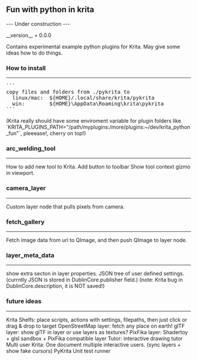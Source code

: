 <html>
<h2>Fun with python in krita</h2>
<p>--- Under construction ---</p>
__version__ = 0.0.0
<p>Contains experimental example python plugins for Krita.
May give some ideas how to do things.</p>

<h3>How to install</h3>
<hr size="1">
<pre>
```
copy files and folders from ./pykrita to
  linux/mac:  ${HOME}/.local/share/krita/pykrita
  win:        ${HOME}\AppData\Roaming\krita\pykrita
```
</pre>

<p>(Krita really should have some enviroment variable for plugin folders like
`KRITA_PLUGINS_PATH="/path/myplugins:/more/plugins:~/dev/krita_python_fun"`,
pleeease!, cherry on top!)</p>

<h3>arc_welding_tool</h3>
<hr size="1">
<p>How to add new tool to Krita.
Add button to toolbar
Show tool context gizmo in viewport.</p>

<h3>camera_layer</h3>
<hr size="1">
<p>Custom layer node that pulls pixels from camera.</p>

<h3>fetch_gallery</h3>
<hr size="1">
<p>Fetch image data from url to QImage,
and then push QImage to layer node.</p>

<h3>layer_meta_data</h3>
<hr size="1">
<p>show extra secton in layer properties.
JSON tree of user defined settings.
(currntly JSON is stored in DublinCore.publisher field.)
(note: Krita bug in DublinCore.description, it is NOT saved!)</p>

<h3>future ideas</h3>
<hr size="1">
<p>Krita Shelfs: place scripts, actions with settings, filepaths, then just click or drag & drop to target
OpenStreetMap layer: fetch any place on earth!
glTF layer: show glTF in layer or use layers as textures?
PixFika layer: Shadertoy + glsl sandbox + PixFika compatible layer
Tutor: interactive drawing tutor
Multi user Krita: One document multiple interactive users. (sync layers + show fake cursors)
PyKrita Unit test runner</p>

</html>
